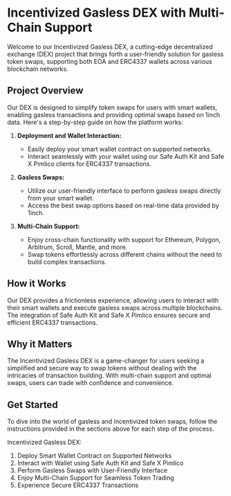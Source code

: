 # Incentivized Gasless DEX with Multi-Chain Support

Welcome to our Incentivized Gasless DEX, a cutting-edge decentralized exchange (DEX) project that brings forth a user-friendly solution for gasless token swaps, supporting both EOA and ERC4337 wallets across various blockchain networks.

## Project Overview

Our DEX is designed to simplify token swaps for users with smart wallets, enabling gasless transactions and providing optimal swaps based on 1inch data. Here's a step-by-step guide on how the platform works:

1. **Deployment and Wallet Interaction:**
   - Easily deploy your smart wallet contract on supported networks.
   - Interact seamlessly with your wallet using our Safe Auth Kit and Safe X Pimlico clients for ERC4337 transactions.

2. **Gasless Swaps:**
   - Utilize our user-friendly interface to perform gasless swaps directly from your smart wallet.
   - Access the best swap options based on real-time data provided by 1inch.

3. **Multi-Chain Support:**
   - Enjoy cross-chain functionality with support for Ethereum, Polygon, Arbitrum, Scroll, Mantle, and more.
   - Swap tokens effortlessly across different chains without the need to build complex transactions.

## How it Works

Our DEX provides a frictionless experience, allowing users to interact with their smart wallets and execute gasless swaps across multiple blockchains. The integration of Safe Auth Kit and Safe X Pimlico ensures secure and efficient ERC4337 transactions.

## Why it Matters

The Incentivized Gasless DEX is a game-changer for users seeking a simplified and secure way to swap tokens without dealing with the intricacies of transaction building. With multi-chain support and optimal swaps, users can trade with confidence and convenience.

## Get Started

To dive into the world of gasless and incentivized token swaps, follow the instructions provided in the sections above for each step of the process.

Incentivized Gasless DEX:
1. Deploy Smart Wallet Contract on Supported Networks
2. Interact with Wallet using Safe Auth Kit and Safe X Pimlico
3. Perform Gasless Swaps with User-Friendly Interface
4. Enjoy Multi-Chain Support for Seamless Token Trading
5. Experience Secure ERC4337 Transactions

